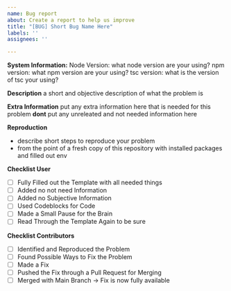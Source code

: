 ```yaml
---
name: Bug report
about: Create a report to help us improve
title: "[BUG] Short Bug Name Here"
labels: ''
assignees: ''

---
```


**System Information:**
Node Version: what node version are your using?
npm version: what npm version are your using?
tsc version: what is the version of tsc your using?

**Description**
a short and objective description of what the problem is

**Extra Information**
put any extra information here that is needed for this problem
**dont** put any unreleated and not needed information here

**Reproduction**
- describe short steps to reproduce your problem 
- from the point of a fresh copy of this repository with installed packages and filled out env

**Checklist User**
- [ ] Fully Filled out the Template with all needed things
- [ ] Added no not need Information
- [ ] Added no Subjective Information
- [ ] Used Codeblocks for Code
- [ ] Made a Small Pause for the Brain
- [ ] Read Through the Template Again to be sure

**Checklist Contributors**
- [ ] Identified and Reproduced the Problem
- [ ] Found Possible Ways to Fix the Problem
- [ ] Made a Fix
- [ ] Pushed the Fix through a Pull Request for Merging
- [ ] Merged with Main Branch -> Fix is now fully available
